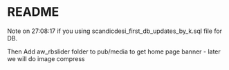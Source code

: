 # README #

Note on 27:08:17
if you using scandicdesi_first_db_updates_by_k.sql file for DB.

Then
Add aw_rbslider folder to pub/media  to get home page banner - later we will do image compress 
